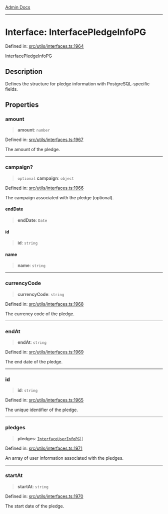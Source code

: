 [Admin Docs](/)

***

# Interface: InterfacePledgeInfoPG

Defined in: [src/utils/interfaces.ts:1964](https://github.com/PalisadoesFoundation/talawa-admin/blob/main/src/utils/interfaces.ts#L1964)

InterfacePledgeInfoPG

## Description

Defines the structure for pledge information with PostgreSQL-specific fields.

## Properties

### amount

> **amount**: `number`

Defined in: [src/utils/interfaces.ts:1967](https://github.com/PalisadoesFoundation/talawa-admin/blob/main/src/utils/interfaces.ts#L1967)

The amount of the pledge.

***

### campaign?

> `optional` **campaign**: `object`

Defined in: [src/utils/interfaces.ts:1966](https://github.com/PalisadoesFoundation/talawa-admin/blob/main/src/utils/interfaces.ts#L1966)

The campaign associated with the pledge (optional).

#### endDate

> **endDate**: `Date`

#### id

> **id**: `string`

#### name

> **name**: `string`

***

### currencyCode

> **currencyCode**: `string`

Defined in: [src/utils/interfaces.ts:1968](https://github.com/PalisadoesFoundation/talawa-admin/blob/main/src/utils/interfaces.ts#L1968)

The currency code of the pledge.

***

### endAt

> **endAt**: `string`

Defined in: [src/utils/interfaces.ts:1969](https://github.com/PalisadoesFoundation/talawa-admin/blob/main/src/utils/interfaces.ts#L1969)

The end date of the pledge.

***

### id

> **id**: `string`

Defined in: [src/utils/interfaces.ts:1965](https://github.com/PalisadoesFoundation/talawa-admin/blob/main/src/utils/interfaces.ts#L1965)

The unique identifier of the pledge.

***

### pledges

> **pledges**: [`InterfaceUserInfoPG`](InterfaceUserInfoPG.md)[]

Defined in: [src/utils/interfaces.ts:1971](https://github.com/PalisadoesFoundation/talawa-admin/blob/main/src/utils/interfaces.ts#L1971)

An array of user information associated with the pledges.

***

### startAt

> **startAt**: `string`

Defined in: [src/utils/interfaces.ts:1970](https://github.com/PalisadoesFoundation/talawa-admin/blob/main/src/utils/interfaces.ts#L1970)

The start date of the pledge.
